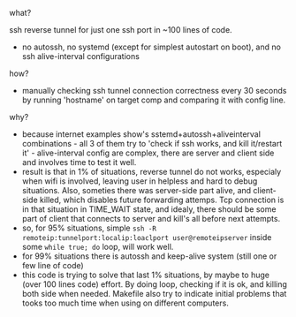 what?

ssh reverse tunnel for just one ssh port in ~100 lines of code.
- no autossh, no systemd (except for simplest autostart on boot), and no ssh alive-interval configurations

how?
- manually checking ssh tunnel connection correctness every 30 seconds by running 'hostname' on target comp and comparing it with config line.

why?

- because internet examples show's sstemd+autossh+aliveinterval combinations
      - all 3 of them try to 'check if ssh works, and kill it/restart it'
      - alive-interval config are complex, there are server and client side and involves time to test it well.
- result is that in 1% of situations, reverse tunnel do not works, especialy when wifi is involved, 
  leaving user in helpless and hard to debug situations. Also, someties there was server-side part alive, and client-side killed, 
  which disables future forwarding attemps. Tcp connection is in that situation in TIME_WAIT state, and idealy, there should be 
  some part of client that connects to server and kill's all before next attempts.
- so, for 95% situations, simple `ssh -R remoteip:tunnelport:localip:loaclport user@remoteipserver` inside some `while true; do` loop, will work well.
- for 99% situations there is autossh and keep-alive system (still one or few line of code)
- this code is trying to solve that last 1% situations, by maybe to huge (over 100 lines code) effort. By doing loop, checking 
  if it is ok, and killing both side when needed. Makefile also try to indicate initial problems that tooks too much time when using on 
  different computers.

